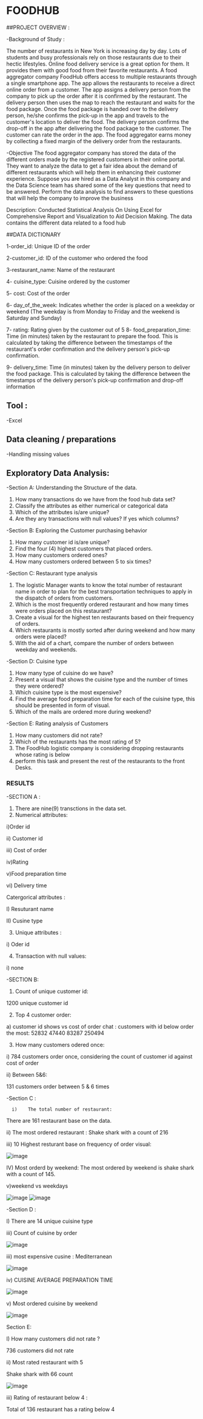 # FOODHUB

##PROJECT OVERVIEW :

-Background of Study :

The number of restaurants in New York is increasing day by day. Lots of students and busy professionals rely on those restaurants due to their hectic lifestyles. Online food delivery service is a great option for them. It provides them with good food from their favorite restaurants. A food aggregator company FoodHub offers access to multiple restaurants through a single smartphone app. 
The app allows the restaurants to receive a direct online order from a customer. The app assigns a delivery person from the company to pick up the order after it is confirmed by the restaurant. The delivery person then uses the map to reach the restaurant and waits for the food package. Once the food package is handed over to the delivery person, he/she confirms the pick-up in the app and travels to the customer's location to deliver the food. The delivery person confirms the drop-off in the app after delivering the food package to the customer. The customer can rate the order in the app. The food aggregator earns money by collecting a fixed margin of the delivery order from the restaurants. 

-Objective 
The food aggregator company has stored the data of the different orders made by the registered customers in their online portal. They want to analyze the data to get a fair idea about the demand of different restaurants which will help them in enhancing their customer experience. Suppose you are hired as a Data Analyst in this company and the Data Science team has shared some of the key questions that need to be answered. Perform the data analysis to find answers to these questions that will help the company to improve the business



Description: Conducted Statistical Analysis On Using Excel for Comprehensive Report and Visualization to Aid Decision Making. The data contains the different data related to a food hub



##DATA DICTIONARY

1-order_id: Unique ID of the order 

 2-customer_id: ID of the customer who ordered the food

3-restaurant_name: Name of the restaurant 

4- cuisine_type: Cuisine ordered by the customer

5- cost: Cost of the order 

6- day_of_the_week: Indicates whether the order is placed on a weekday or weekend (The weekday is from Monday to Friday and the weekend is Saturday and Sunday)

7- rating: Rating given by the customer out of 5
8- food_preparation_time: Time (in minutes) taken by the restaurant to prepare the food. This is calculated by taking the difference between the timestamps of the restaurant's order confirmation and the delivery person's pick-up confirmation.

9- delivery_time: Time (in minutes) taken by the delivery person to deliver the food package. This is calculated by taking the difference between the timestamps of the delivery person's pick-up confirmation and drop-off information 


## Tool :
-Excel


## Data cleaning / preparations
-Handling missing values


## Exploratory Data Analysis:

-Section A: Understanding the Structure of the data. 

1.	How many transactions do we have from the food hub data set? 
2. Classify the attributes as either numerical or categorical data 
3. Which of the attributes is/are unique?
4. Are they any transactions with null values? If yes which columns?

-Section B: Exploring the Customer purchasing behavior 

1. How many customer id is/are unique? 
2. Find the four (4) highest customers that placed orders.
3. How many customers ordered ones? 
4. How many customers ordered between 5 to six times?

-Section C: Restaurant type analysis 
1. The logistic Manager wants to know the total number of restaurant name in order to plan for the best transportation techniques to apply in the dispatch of orders from customers. 
2. Which is the most frequently ordered restaurant and how many times were orders placed on this restaurant?
3. Create a visual for the highest ten restaurants based on their frequency of orders. 
4. Which restaurants is mostly sorted after during weekend and how many orders were placed? 
5.  With the aid of a chart, compare the number of orders between weekday and weekends. 


-Section D: Cuisine type 
1. How many type of cuisine do we have?  
2. Present a visual that shows the cuisine type and the number of times they were ordered?
3. Which cuisine type is the most expensive?
4. Find the average food preparation time for each of the cuisine type, this should be presented in form of visual. 
5. Which of the mails are ordered more during weekend? 



-Section E: Rating analysis of Customers 
1. How many customers did not rate?
2. Which of the restaurants has the most rating of 5?
3. The FoodHub logistic company is considering dropping restaurants whose rating is below
4. perform this task and present the rest of the restaurants to the front Desks. 


### RESULTS 
-SECTION A :
1.	There are nine(9) transctions in the data set.
2.	 Numerical attributes:

i)Order id

ii) Customer id

iii) Cost of order

iv)Rating

v)Food preparation time

vi) Delivery time

Catergorical attributes :

I)	Resuturant name

II)	Cusine type

3.	Unique attributes :

i)	Oder id

4.	Transaction with null values:

i)	none


-SECTION B:
1.	Count of unique customer id:

1200 unique customer id

2. Top 4 customer order:

a)	 customer id shows vs cost of order chat :
customers with id below order the most:
52832
47440
83287
250494

3.	How many customers odered once:

i) 784 customers order once, considering the count of customer id against cost of order

ii)	Between 5&6:

131 customers order between 5 & 6 times



-Section C :

      i)	The total number of restaurant:
There are 161 restaurant base on the data.


ii)	The most ordered restaurant :
Shake shark with a count of 216







iii) 10  Highest resturant base on frequency of order visual:


![image](https://github.com/user-attachments/assets/c83a1dc0-7944-4677-9864-4750f591d225)



IV)	Most orderd by weekend:
The most ordered by weekend is shake shark with a count of 145.


v)weekend vs weekdays


![image](https://github.com/user-attachments/assets/de81c0e4-5639-4cb3-b8ec-dbe44ac71695)   ![image](https://github.com/user-attachments/assets/2203829e-401d-4b50-91c6-627e1ceda1ab)


-Section D :

I)	There are 14 unique cuisine type


iii)	Count of cuisine by order

![image](https://github.com/user-attachments/assets/d6e90e91-08eb-48e4-94a6-89de8cc3570a)


iii)          most expensive cusine :
Mediterranean

![image](https://github.com/user-attachments/assets/1a7e38ae-6f82-474b-9166-0a23585b9438)


iv)	CUISINE AVERAGE PREPARATION TIME


![image](https://github.com/user-attachments/assets/bddb0eca-777a-47d3-aa9c-fb3194b08054)


v)	Most ordered cuisine by weekend


![image](https://github.com/user-attachments/assets/db84ade3-4c62-4167-8ba1-99d48f21fd1b)


Section E:

I)	How many customers did not rate ?

736 customers did not rate



ii)	Most rated restaurant with 5

Shake shark with 66 count

![image](https://github.com/user-attachments/assets/e151978e-ab80-4d7b-bf02-5737416ca103)




iii)	Rating of restaurant below 4 :

Total of 136 restaurant has a rating below 4




